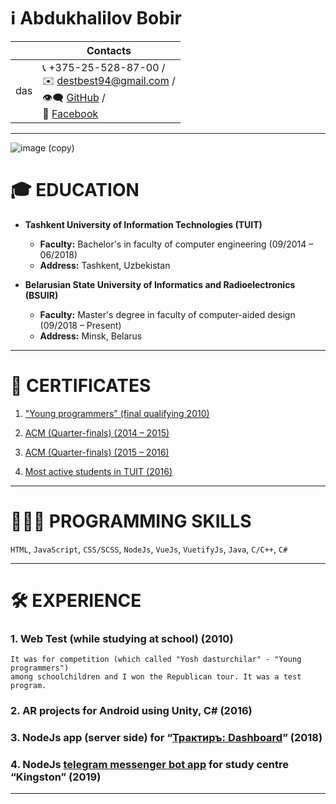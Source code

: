 # ℹ️ Abdukhalilov Bobir

|    |Contacts|
|----|----|
|das|📞 +375-25-528-87-00 /<br> ✉️ destbest94@gmail.com /<br> 👁‍🗨 [GitHub](https://github.com/destbest94/) /<br> 📢 [Facebook](https://facebook.com/bobur.abduxalilov.1)|

----
![image (copy)](https://user-images.githubusercontent.com/38331113/65333571-6cb19e80-dbc9-11e9-8fd7-a1386d9a1248.png)
# 🎓 EDUCATION
- **Tashkent University of Information Technologies (TUIT)**
  - **Faculty:** Bachelor's in faculty of computer engineering (09/2014 – 06/2018)
  - **Address:** Tashkent, Uzbekistan
  
- **Belarusian State University of Informatics and Radioelectronics (BSUIR)**
  - **Faculty:** Master's degree in faculty of computer-aided design (09/2018 – Present)
  - **Address:** Minsk, Belarus

----

# 🏅 CERTIFICATES
1. ["Young programmers" (final qualifying 2010)](https://ibb.co/7zKsbF1)

2. [ACM (Quarter-finals) (2014 – 2015)](https://ibb.co/GPF6R4q)

3. [ACM (Quarter-finals) (2015 – 2016)](https://ibb.co/Ntxz89f)

4. [Most active students in TUIT (2016)](https://ibb.co/SynWBM8)

----

# 👨🏻‍💻 PROGRAMMING SKILLS

```HTML```, ```JavaScript```, ```CSS/SCSS```, ```NodeJs```, ```VueJs```, ```VuetifyJs```, ```Java```, ```C/C++```, ```C#```

----

# 🛠 EXPERIENCE
### 1. Web Test (while studying at school) (2010)
```
It was for competition (which called "Yosh dasturchilar" - "Young programmers") 
among schoolchildren and I won the Republican tour. It was a test program.
```
### 2. AR projects for Android using Unity, C# (2016)

### 3. NodeJs app (server side) for “[Трактиръ: Dashboard](https://play.google.com/store/apps/details?id=uz.lahza.dashboard)” (2018)

### 4. NodeJs [telegram messenger bot app](https://github.com/destbest94/educationCenterBot-) for study centre “Kingston” (2019)
----
